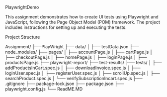 PlaywrightDemo

This assignment demonstrates how to create UI tests using Playwright and JavaScript, following the Page Object Model (POM) framework. The project includes instructions for setting up and executing the tests.

Project Structure

Assignment/
├──PlayWright
├── data/
│   ├── testData.json
├── node_modules/
├── pages/
│   ├── accountPage.js
│   ├── cartPage.js
│   ├── checkoutPage.js
│   ├── homePage.js
│   ├── loginPage.js
│   ├── productsPage.js
├── playwright-report/
├── test-results/
├── tests/
│   ├── addProductsInCart.spec.js
│   ├── downloadInvoice.spec.js
│   ├── loginUser.spec.js
│   ├── registerUser.spec.js
│   ├── scrollUp.spec.js
│   ├── searchProduct.spec.js
│   └── verifySubscriptionIncart.spec.js
├── .gitignore
├── package-lock.json
├── package.json
├── playwright.config.js
└── ReadME.MD

